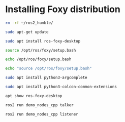 # Installing Foxy distribution 

```sh
rm -rf ~/ros2_humble/
```
```sh
sudo apt-get update
```
```sh
sudo apt install ros-foxy-desktop
```
```sh
source /opt/ros/foxy/setup.bash
```
```sh
echo /opt/ros/foxy/setup.bash
```
```sh
echo "source /opt/ros/foxy/setup.bash"
```
```sh
sudo apt install python3-argcomplete
```
```sh
sudo apt install python3-colcon-common-extensions
```
```sh
apt show ros-foxy-desktop
```
```sh
ros2 run demo_nodes_cpp talker
```
```sh
ros2 run demo_nodes_cpp listener
```
